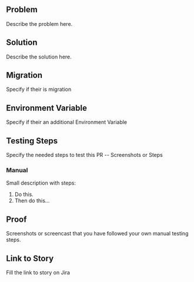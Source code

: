 ## Problem
Describe the problem here.



## Solution
Describe the solution here.



## Migration
Specify if their is migration



## Environment Variable
Specify if their an additional Environment Variable




## Testing Steps
Specify the needed steps to test this PR -- Screenshots or Steps



### Manual



Small description with steps:



1. Do this.
2. Then do this...



## Proof
Screenshots or screencast that you have followed your own manual testing steps.



## Link to Story
Fill the link to story on Jira